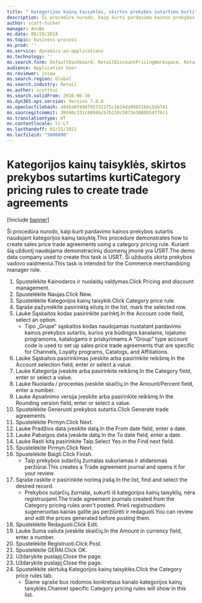 ```yaml
---
title: " Kategorijos kainų taisyklės, skirtos prekybos sutartims kurti"
description: Ši procedūra nurodo, kaip kurti pardavimo kainos prekybos sutartis naudojant kategorijos kainų taisyklę.
author: scott-tucker
manager: AnnBe
ms.date: 08/29/2018
ms.topic: business-process
ms.prod: ''
ms.service: dynamics-ax-applications
ms.technology: ''
ms.search.form: DefaultDashboard, RetailDiscountPricingWorkspace, RetailPricingDiscountCategoryPriceRule, RetailCategoryPriceRule, EcoResCategorySingleLookup, RetailCategoryPriceWizard, PriceDiscAdm, PriceDiscAdmTable
audience: Application User
ms.reviewer: josaw
ms.search.region: Global
ms.search.industry: Retail
ms.author: scotttuc
ms.search.validFrom: 2016-06-30
ms.dyn365.ops.version: Version 7.0.0
ms.openlocfilehash: a945a0f49df92731175c1624da98831bbc5bb741
ms.sourcegitcommit: 38d40c331c8894acb7b119c5073e3088b54776c1
ms.translationtype: HT
ms.contentlocale: lt-LT
ms.lasthandoff: 01/15/2021
ms.locfileid: "5006090"
---
```

# <a name="category-pricing-rules-to-create-trade-agreements"></a><span data-ttu-id="75bb4-103"> Kategorijos kainų taisyklės, skirtos prekybos sutartims kurti</span><span class="sxs-lookup"><span data-stu-id="75bb4-103">Category pricing rules to create trade agreements</span></span>

[!include [banner](../includes/banner.md)]

<span data-ttu-id="75bb4-104">Ši procedūra nurodo, kaip kurti pardavimo kainos prekybos sutartis naudojant kategorijos kainų taisyklę.</span><span class="sxs-lookup"><span data-stu-id="75bb4-104">This procedure demonstrates how to create sales price trade agreements using a category pricing rule.</span></span> <span data-ttu-id="75bb4-105">Kuriant šią užduotį naudojama demonstracinių duomenų įmonė yra USRT.</span><span class="sxs-lookup"><span data-stu-id="75bb4-105">The demo data company used to create this task is USRT.</span></span> <span data-ttu-id="75bb4-106">Ši užduotis skirta prekybos vadovo vaidmeniui.</span><span class="sxs-lookup"><span data-stu-id="75bb4-106">This task is intended for the Commerce merchandising manager role.</span></span>

1. <span data-ttu-id="75bb4-107">Spustelėkite Kainodaros ir nuolaidų valdymas.</span><span class="sxs-lookup"><span data-stu-id="75bb4-107">Click Pricing and discount management.</span></span>
2. <span data-ttu-id="75bb4-108">Spustelėkite Naujas.</span><span class="sxs-lookup"><span data-stu-id="75bb4-108">Click New.</span></span>
3. <span data-ttu-id="75bb4-109">Spustelėkite Kategorijos kainų taisyklė.</span><span class="sxs-lookup"><span data-stu-id="75bb4-109">Click Category price rule.</span></span>
4. <span data-ttu-id="75bb4-110">Sąraše pažymėkite pasirinktą eilutę.</span><span class="sxs-lookup"><span data-stu-id="75bb4-110">In the list, mark the selected row.</span></span>
5. <span data-ttu-id="75bb4-111">Lauke Sąskaitos kodas pasirinkite parinktį.</span><span class="sxs-lookup"><span data-stu-id="75bb4-111">In the Account code field, select an option.</span></span>
    * <span data-ttu-id="75bb4-112">Tipo „Grupė“ sąskaitos kodas naudojamas nustatant pardavimo kainos prekybos sutartis, kurios yra būdingos kanalams, lojalumo programoms, katalogams ir priskyrimams.</span><span class="sxs-lookup"><span data-stu-id="75bb4-112">A "Group" type account code is used to set up sales price trade agreements that are specific for Channels, Loyalty programs, Catalogs, and Affiliations.</span></span>  
6. <span data-ttu-id="75bb4-113">Lauke Sąskaitos pasirinkimas įveskite arba pasirinkite reikšmę.</span><span class="sxs-lookup"><span data-stu-id="75bb4-113">In the Account selection field, enter or select a value.</span></span>
7. <span data-ttu-id="75bb4-114">Lauke Kategorija įveskite arba pasirinkite reikšmę.</span><span class="sxs-lookup"><span data-stu-id="75bb4-114">In the Category field, enter or select a value.</span></span>
8. <span data-ttu-id="75bb4-115">Lauke Nuolaida / procentas įveskite skaičių.</span><span class="sxs-lookup"><span data-stu-id="75bb4-115">In the Amount/Percent field, enter a number.</span></span>
9. <span data-ttu-id="75bb4-116">Lauke Apvalinimo versija įveskite arba pasirinkite reikšmę.</span><span class="sxs-lookup"><span data-stu-id="75bb4-116">In the Rounding version field, enter or select a value.</span></span>
10. <span data-ttu-id="75bb4-117">Spustelėkite Generuoti prekybos sutartis.</span><span class="sxs-lookup"><span data-stu-id="75bb4-117">Click Generate trade agreements.</span></span>
11. <span data-ttu-id="75bb4-118">Spustelėkite Pirmyn.</span><span class="sxs-lookup"><span data-stu-id="75bb4-118">Click Next.</span></span>
12. <span data-ttu-id="75bb4-119">Lauke Pradžios data įveskite datą.</span><span class="sxs-lookup"><span data-stu-id="75bb4-119">In the From date field, enter a date.</span></span>
13. <span data-ttu-id="75bb4-120">Lauke Pabaigos data įveskite datą.</span><span class="sxs-lookup"><span data-stu-id="75bb4-120">In the To date field, enter a date.</span></span>
14. <span data-ttu-id="75bb4-121">Lauke Rasti kitą pasirinkite Taip.</span><span class="sxs-lookup"><span data-stu-id="75bb4-121">Select Yes in the Find next field.</span></span>
15. <span data-ttu-id="75bb4-122">Spustelėkite Pirmyn.</span><span class="sxs-lookup"><span data-stu-id="75bb4-122">Click Next.</span></span>
16. <span data-ttu-id="75bb4-123">Spustelėkite Baigti.</span><span class="sxs-lookup"><span data-stu-id="75bb4-123">Click Finish.</span></span>
    * <span data-ttu-id="75bb4-124">Taip prekybos sutarčių žurnalas sukuriamas ir atidaromas peržiūrai.</span><span class="sxs-lookup"><span data-stu-id="75bb4-124">This creates a Trade agreement journal and opens it for your review.</span></span>  
17. <span data-ttu-id="75bb4-125">Sąraše raskite ir pasirinkite norimą įrašą.</span><span class="sxs-lookup"><span data-stu-id="75bb4-125">In the list, find and select the desired record.</span></span>
    * <span data-ttu-id="75bb4-126">Prekybos sutarčių žurnalai, sukurti iš kategorijos kainų taisyklių, nėra registruojami.</span><span class="sxs-lookup"><span data-stu-id="75bb4-126">The trade agreement journals created from the Category pricing rules aren't posted.</span></span> <span data-ttu-id="75bb4-127">Prieš registruodami sugeneruotas kainas galite jas peržiūrėti ir redaguoti.</span><span class="sxs-lookup"><span data-stu-id="75bb4-127">You can  review and edit the prices generated before posting them.</span></span>  
18. <span data-ttu-id="75bb4-128">Spustelėkite Redaguoti.</span><span class="sxs-lookup"><span data-stu-id="75bb4-128">Click Edit.</span></span>
19. <span data-ttu-id="75bb4-129">Lauke Suma valiuta įveskite skaičių.</span><span class="sxs-lookup"><span data-stu-id="75bb4-129">In the Amount in currency field, enter a number.</span></span>
20. <span data-ttu-id="75bb4-130">Spustelėkite Registruoti.</span><span class="sxs-lookup"><span data-stu-id="75bb4-130">Click Post.</span></span>
21. <span data-ttu-id="75bb4-131">Spustelėkite GERAI.</span><span class="sxs-lookup"><span data-stu-id="75bb4-131">Click OK.</span></span>
22. <span data-ttu-id="75bb4-132">Uždarykite puslapį.</span><span class="sxs-lookup"><span data-stu-id="75bb4-132">Close the page.</span></span>
23. <span data-ttu-id="75bb4-133">Uždarykite puslapį.</span><span class="sxs-lookup"><span data-stu-id="75bb4-133">Close the page.</span></span>
24. <span data-ttu-id="75bb4-134">Spustelėkite skirtuką Kategorijos kainų taisyklės.</span><span class="sxs-lookup"><span data-stu-id="75bb4-134">Click the Category price rules tab.</span></span>
    * <span data-ttu-id="75bb4-135">Šiame sąraše bus rodomos konkretaus kanalo kategorijos kainų taisyklės.</span><span class="sxs-lookup"><span data-stu-id="75bb4-135">Channel specific Category pricing rules will show in this list.</span></span>  

